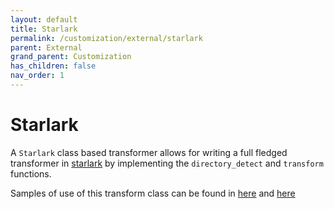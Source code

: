 ```yaml
---
layout: default
title: Starlark
permalink: /customization/external/starlark
parent: External
grand_parent: Customization
has_children: false
nav_order: 1
---
```


# Starlark

A `Starlark` class based transformer allows for writing a full fledged transformer in [starlark](https://docs.bazel.build/versions/2.1.0/skylark/language.html) by implementing the `directory_detect` and `transform` functions. 

Samples of use of this transform class can be found in [here](https://github.com/konveyor/move2kube-transformers/tree/main/add-custom-kubernetes-annotation) and [here](https://github.com/konveyor/move2kube-transformers/tree/main/add-custom-files-directories-in-custom-locations)